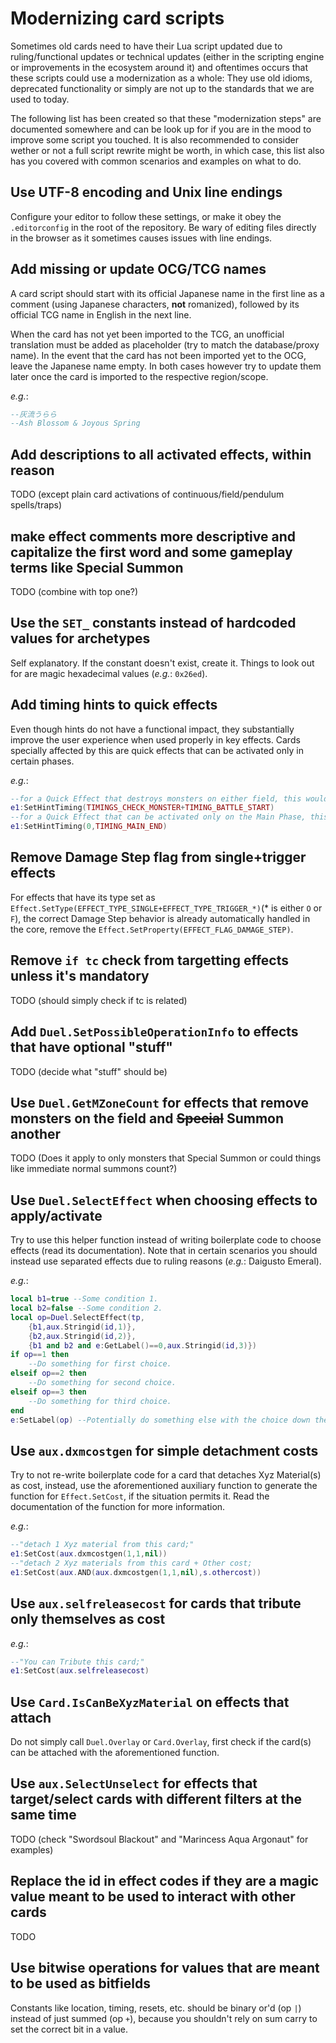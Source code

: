 # Modernizing card scripts

Sometimes old cards need to have their Lua script updated due to ruling/functional updates or technical updates (either in the scripting engine or improvements in the ecosystem around it) and oftentimes occurs that these scripts could use a modernization as a whole: They use old idioms, deprecated functionality or simply are not up to the standards that we are used to today.

The following list has been created so that these "modernization steps" are documented somewhere and can be look up for if you are in the mood to improve some script you touched. It is also recommended to consider wether or not a full script rewrite might be worth, in which case, this list also has you covered with common scenarios and examples on what to do.

## Use UTF-8 encoding and Unix line endings

Configure your editor to follow these settings, or make it obey the `.editorconfig` in the root of the repository. Be wary of editing files directly in the browser as it sometimes causes issues with line endings.

## Add missing or update OCG/TCG names

A card script should start with its official Japanese name in the first line as a comment (using Japanese characters, **not** romanized), followed by its official TCG name in English in the next line.

When the card has not yet been imported to the TCG, an unofficial translation must be added as placeholder (try to match the database/proxy name). In the event that the card has not been imported yet to the OCG, leave the Japanese name empty. In both cases however try to update them later once the card is imported to the respective region/scope.

_e.g._:
```lua
--灰流うらら
--Ash Blossom & Joyous Spring
```

## Add descriptions to all activated effects, within reason

TODO (except plain card activations of continuous/field/pendulum spells/traps)

## make effect comments more descriptive and capitalize the first word and some gameplay terms like Special Summon

TODO (combine with top one?)

## Use the `SET_` constants instead of hardcoded values for archetypes

Self explanatory. If the constant doesn't exist, create it. Things to look out for are magic hexadecimal values (_e.g._: `0x26ed`).

## Add timing hints to quick effects

Even though hints do not have a functional impact, they substantially improve the user experience when used properly in key effects. Cards specially affected by this are quick effects that can be activated only in certain phases.

_e.g._:
```lua
--for a Quick Effect that destroys monsters on either field, this would prompt the user when a monster is summoned or an attack is declared.
e1:SetHintTiming(TIMINGS_CHECK_MONSTER+TIMING_BATTLE_START)
--for a Quick Effect that can be activated only on the Main Phase, this would prompt the user when the opponent is leaving said phase.
e1:SetHintTiming(0,TIMING_MAIN_END)
```

## Remove Damage Step flag from single+trigger effects

For effects that have its type set as `Effect.SetType(EFFECT_TYPE_SINGLE+EFFECT_TYPE_TRIGGER_*)`(* is either `O` or `F`), the correct Damage Step behavior is already automatically handled in the core, remove the `Effect.SetProperty(EFFECT_FLAG_DAMAGE_STEP)`.

## Remove `if tc` check from targetting effects unless it's mandatory 

TODO (should simply check if tc is related)

## Add `Duel.SetPossibleOperationInfo` to effects that have optional "stuff"

TODO (decide what "stuff" should be)

## Use `Duel.GetMZoneCount` for effects that remove monsters on the field and ~~Special~~ Summon another

TODO (Does it apply to only monsters that Special Summon or could things like immediate normal summons count?)

## Use `Duel.SelectEffect` when choosing effects to apply/activate

Try to use this helper function instead of writing boilerplate code to choose effects (read its documentation). Note that in certain scenarios you should instead use separated effects due to ruling reasons (_e.g._: Daigusto Emeral).

_e.g._:
```lua
local b1=true --Some condition 1.
local b2=false --Some condition 2. 
local op=Duel.SelectEffect(tp,
	{b1,aux.Stringid(id,1)},
	{b2,aux.Stringid(id,2)},
	{b1 and b2 and e:GetLabel()==0,aux.Stringid(id,3)})
if op==1 then
	--Do something for first choice.
elseif op==2 then
	--Do something for second choice.
elseif op==3 then
	--Do something for third choice.
end
e:SetLabel(op) --Potentially do something else with the choice down the line.
```

## Use `aux.dxmcostgen` for simple detachment costs

Try to not re-write boilerplate code for a card that detaches Xyz Material(s) as cost, instead, use the aforementioned auxiliary function to generate the function for `Effect.SetCost`, if the situation permits it. Read the documentation of the function for more information.

_e.g._:
```lua
--"detach 1 Xyz material from this card;"
e1:SetCost(aux.dxmcostgen(1,1,nil))
--"detach 2 Xyz materials from this card + Other cost;
e1:SetCost(aux.AND(aux.dxmcostgen(1,1,nil),s.othercost))
```

## Use `aux.selfreleasecost` for cards that tribute only themselves as cost

_e.g._:
```lua
--"You can Tribute this card;"
e1:SetCost(aux.selfreleasecost)
```

## Use `Card.IsCanBeXyzMaterial` on effects that attach

Do not simply call `Duel.Overlay` or `Card.Overlay`, first check if the card(s) can be attached with the aforementioned function.

## Use `aux.SelectUnselect` for effects that target/select cards with different filters at the same time

TODO (check "Swordsoul Blackout" and "Marincess Aqua Argonaut" for examples)

## Replace the id in effect codes if they are a magic value meant to be used to interact with other cards

TODO

## Use bitwise operations for values that are meant to be used as bitfields

Constants like location, timing, resets, etc. should be binary or'd (op `|`) instead of just summed (op `+`), because you shouldn't rely on sum carry to set the correct bit in a value.
